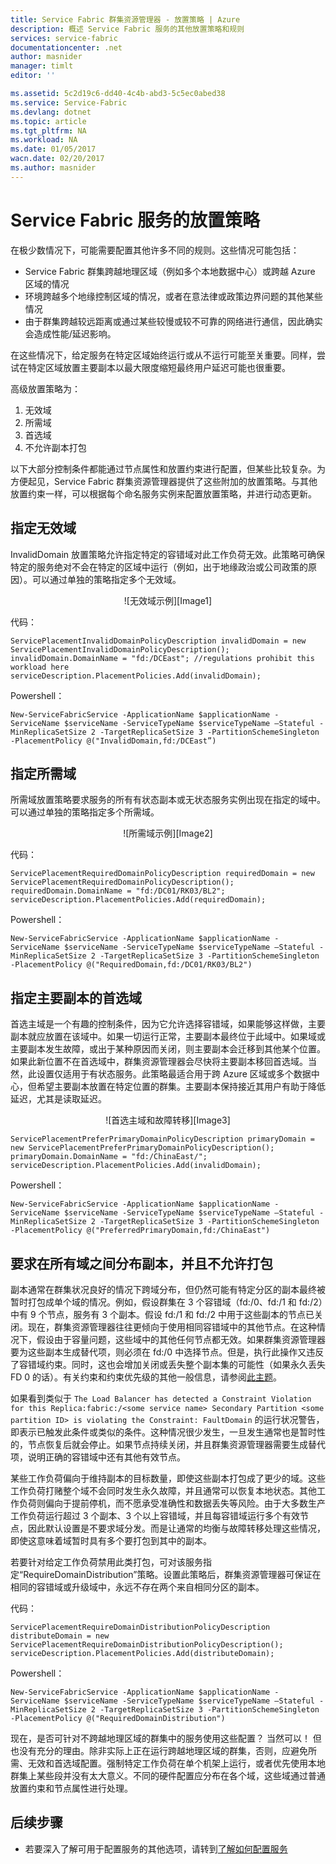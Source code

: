 ```yaml
---
title: Service Fabric 群集资源管理器 - 放置策略 | Azure
description: 概述 Service Fabric 服务的其他放置策略和规则
services: service-fabric
documentationcenter: .net
author: masnider
manager: timlt
editor: ''

ms.assetid: 5c2d19c6-dd40-4c4b-abd3-5c5ec0abed38
ms.service: Service-Fabric
ms.devlang: dotnet
ms.topic: article
ms.tgt_pltfrm: NA
ms.workload: NA
ms.date: 01/05/2017
wacn.date: 02/20/2017
ms.author: masnider
---
```


# Service Fabric 服务的放置策略
在极少数情况下，可能需要配置其他许多不同的规则。这些情况可能包括：
* Service Fabric 群集跨越地理区域（例如多个本地数据中心）或跨越 Azure 区域的情况
* 环境跨越多个地缘控制区域的情况，或者在意法律或政策边界问题的其他某些情况
* 由于群集跨越较远距离或通过某些较慢或较不可靠的网络进行通信，因此确实会造成性能/延迟影响。

在这些情况下，给定服务在特定区域始终运行或从不运行可能至关重要。同样，尝试在特定区域放置主要副本以最大限度缩短最终用户延迟可能也很重要。

高级放置策略为：

1. 无效域
2. 所需域
3. 首选域
4. 不允许副本打包

以下大部分控制条件都能通过节点属性和放置约束进行配置，但某些比较复杂。为方便起见，Service Fabric 群集资源管理器提供了这些附加的放置策略。与其他放置约束一样，可以根据每个命名服务实例来配置放置策略，并进行动态更新。

## 指定无效域
InvalidDomain 放置策略允许指定特定的容错域对此工作负荷无效。此策略可确保特定的服务绝对不会在特定的区域中运行（例如，出于地缘政治或公司政策的原因）。可以通过单独的策略指定多个无效域。

<center> 
![无效域示例][Image1] 
</center>

代码：

```
ServicePlacementInvalidDomainPolicyDescription invalidDomain = new ServicePlacementInvalidDomainPolicyDescription();
invalidDomain.DomainName = "fd:/DCEast"; //regulations prohibit this workload here
serviceDescription.PlacementPolicies.Add(invalidDomain);
```

Powershell：

```
New-ServiceFabricService -ApplicationName $applicationName -ServiceName $serviceName -ServiceTypeName $serviceTypeName –Stateful -MinReplicaSetSize 2 -TargetReplicaSetSize 3 -PartitionSchemeSingleton -PlacementPolicy @("InvalidDomain,fd:/DCEast”)
```

## 指定所需域
所需域放置策略要求服务的所有有状态副本或无状态服务实例出现在指定的域中。可以通过单独的策略指定多个所需域。

<center> 
![所需域示例][Image2] 
</center>

代码：

```
ServicePlacementRequiredDomainPolicyDescription requiredDomain = new ServicePlacementRequiredDomainPolicyDescription();
requiredDomain.DomainName = "fd:/DC01/RK03/BL2";
serviceDescription.PlacementPolicies.Add(requiredDomain);
```

Powershell：

```
New-ServiceFabricService -ApplicationName $applicationName -ServiceName $serviceName -ServiceTypeName $serviceTypeName –Stateful -MinReplicaSetSize 2 -TargetReplicaSetSize 3 -PartitionSchemeSingleton -PlacementPolicy @("RequiredDomain,fd:/DC01/RK03/BL2")
```

## 指定主要副本的首选域
首选主域是一个有趣的控制条件，因为它允许选择容错域，如果能够这样做，主要副本就应放置在该域中。如果一切运行正常，主要副本最终位于此域中。如果域或主要副本发生故障，或出于某种原因而关闭，则主要副本会迁移到其他某个位置。如果此新位置不在首选域中，群集资源管理器会尽快将主要副本移回首选域。当然，此设置仅适用于有状态服务。此策略最适合用于跨 Azure 区域或多个数据中心，但希望主要副本放置在特定位置的群集。主要副本保持接近其用户有助于降低延迟，尤其是读取延迟。

<center> 
![首选主域和故障转移][Image3] 
</center>

```
ServicePlacementPreferPrimaryDomainPolicyDescription primaryDomain = new ServicePlacementPreferPrimaryDomainPolicyDescription();
primaryDomain.DomainName = "fd:/ChinaEast/";
serviceDescription.PlacementPolicies.Add(invalidDomain);
```

Powershell：

```
New-ServiceFabricService -ApplicationName $applicationName -ServiceName $serviceName -ServiceTypeName $serviceTypeName –Stateful -MinReplicaSetSize 2 -TargetReplicaSetSize 3 -PartitionSchemeSingleton -PlacementPolicy @("PreferredPrimaryDomain,fd:/ChinaEast")
```

## 要求在所有域之间分布副本，并且不允许打包
副本通常在群集状况良好的情况下跨域分布，但仍然可能有特定分区的副本最终被暂时打包成单个域的情况。例如，假设群集在 3 个容错域（fd:/0、fd:/1 和 fd:/2）中有 9 个节点，服务有 3 个副本。假设 fd:/1 和 fd:/2 中用于这些副本的节点已关闭。现在，群集资源管理器往往更倾向于使用相同容错域中的其他节点。在这种情况下，假设由于容量问题，这些域中的其他任何节点都无效。如果群集资源管理器要为这些副本生成替代项，则必须在 fd:/0 中选择节点。但是，执行此操作又违反了容错域约束。同时，这也会增加关闭或丢失整个副本集的可能性（如果永久丢失 FD 0 的话）。有关约束和约束优先级的其他一般信息，请参阅[此主题](./service-fabric-cluster-resource-manager-management-integration.md#constraint-priorities)。

如果看到类似于 `The Load Balancer has detected a Constraint Violation for this Replica:fabric:/<some service name> Secondary Partition <some partition ID> is violating the Constraint: FaultDomain` 的运行状况警告，即表示已触发此条件或类似的条件。这种情况很少发生，一旦发生通常也是暂时性的，节点恢复后就会停止。如果节点持续关闭，并且群集资源管理器需要生成替代项，说明正确的容错域中还有其他有效节点。

某些工作负荷偏向于维持副本的目标数量，即使这些副本打包成了更少的域。这些工作负荷打赌整个域不会同时发生永久故障，并且通常可以恢复本地状态。其他工作负荷则偏向于提前停机，而不愿承受准确性和数据丢失等风险。由于大多数生产工作负荷运行超过 3 个副本、3 个以上容错域，并且每容错域运行多个有效节点，因此默认设置是不要求域分发。而是让通常的均衡与故障转移处理这些情况，即使这意味着域暂时具有多个要打包到其中的副本。

若要针对给定工作负荷禁用此类打包，可对该服务指定“RequireDomainDistribution”策略。设置此策略后，群集资源管理器可保证在相同的容错域或升级域中，永远不存在两个来自相同分区的副本。

代码：

```
ServicePlacementRequireDomainDistributionPolicyDescription distributeDomain = new ServicePlacementRequireDomainDistributionPolicyDescription();
serviceDescription.PlacementPolicies.Add(distributeDomain);
```

Powershell：

```
New-ServiceFabricService -ApplicationName $applicationName -ServiceName $serviceName -ServiceTypeName $serviceTypeName –Stateful -MinReplicaSetSize 2 -TargetReplicaSetSize 3 -PartitionSchemeSingleton -PlacementPolicy @("RequiredDomainDistribution")
```

现在，是否可针对不跨越地理区域的群集中的服务使用这些配置？ 当然可以！ 但也没有充分的理由。除非实际上正在运行跨越地理区域的群集，否则，应避免所需、无效和首选域配置。强制特定工作负荷在单个机架上运行，或者优先使用本地群集上某些段并没有太大意义。不同的硬件配置应分布在各个域，这些域通过普通放置约束和节点属性进行处理。

## 后续步骤
* 若要深入了解可用于配置服务的其他选项，请转到[了解如何配置服务](./service-fabric-cluster-resource-manager-configure-services.md)

[Image1]: ./media/service-fabric-cluster-resource-manager-advanced-placement-rules-placement-policies/cluster-invalid-placement-domain.png
[Image2]: ./media/service-fabric-cluster-resource-manager-advanced-placement-rules-placement-policies/cluster-required-placement-domain.png
[Image3]: ./media/service-fabric-cluster-resource-manager-advanced-placement-rules-placement-policies/cluster-preferred-primary-domain.png

<!---HONumber=Mooncake_0213_2017-->
<!--Update_Description: enrich the introduction for "Service Fabric 服务的放置策略"-->